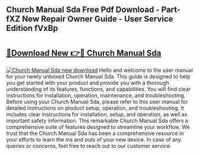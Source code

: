 ## Church Manual Sda Free Pdf Download - Part-fXZ New Repair Owner Guide - User Service Edition fVxBp

# <h2><a href="http://bc4221.oget.top/?id=Church+Manual+Sda">🔗Download New 👉🔴 Church Manual Sda</a></h2>

[![Church Manual Sda new download](https://i.imgur.com/5g1atiW.png)](http://bc4221.oget.top/?id=Church+Manual+Sda)
Hello and welcome to the user manual for your newly unboxed Church Manual Sda. This guide is designed to help you get started with your product and provide you with a thorough understanding of its features, functions, and capabilities. You will find clear instructions for installation, operation, maintenance, and troubleshooting. Before using your Church Manual Sda, please refer to this user manual for detailed instructions on product setup, operation, and troubleshooting. It includes clear instructions for installation, setup, and operation, as well as important safety information. This remarkable Church Manual Sda offers a comprehensive suite of features designed to streamline your workflow. We trust that the Church Manual Sda has been a comprehensive resource in your efforts to learn the ins and outs of your new device. In case of any queries or concerns, feel free to reach out to our customer service.
